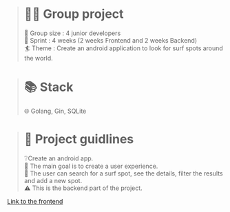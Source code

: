 ># 👩‍💻 Group project
>
>👥 Group size : 4 junior developers <br>
>🏃 Sprint : 4 weeks (2 weeks Frontend and 2 weeks Backend) <br>
>🏄 Theme : Create an android application to look for surf spots around the world.
>

># 📚 Stack
>
>🌐 Golang, Gin, SQLite <br>
>

># 📑 Project guidlines
>
>❔Create an android app. <br>
>💭 The main goal is to create a user experience. <br>
>👤 The user can search for a surf spot, see the details, filter the results and add a new spot. <br>
>⚠️ This is the backend part of the project.
>

[Link to the frontend](https://github.com/EmilieVS/Tube_Hunter_Frontend)

